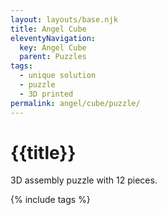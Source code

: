 ```yaml
---
layout: layouts/base.njk
title: Angel Cube
eleventyNavigation:
  key: Angel Cube
  parent: Puzzles
tags:
  - unique solution
  - puzzle
  - 3D printed
permalink: angel/cube/puzzle/
---
```

# {{title}}

3D assembly puzzle with 12 pieces.

{% include tags %}
